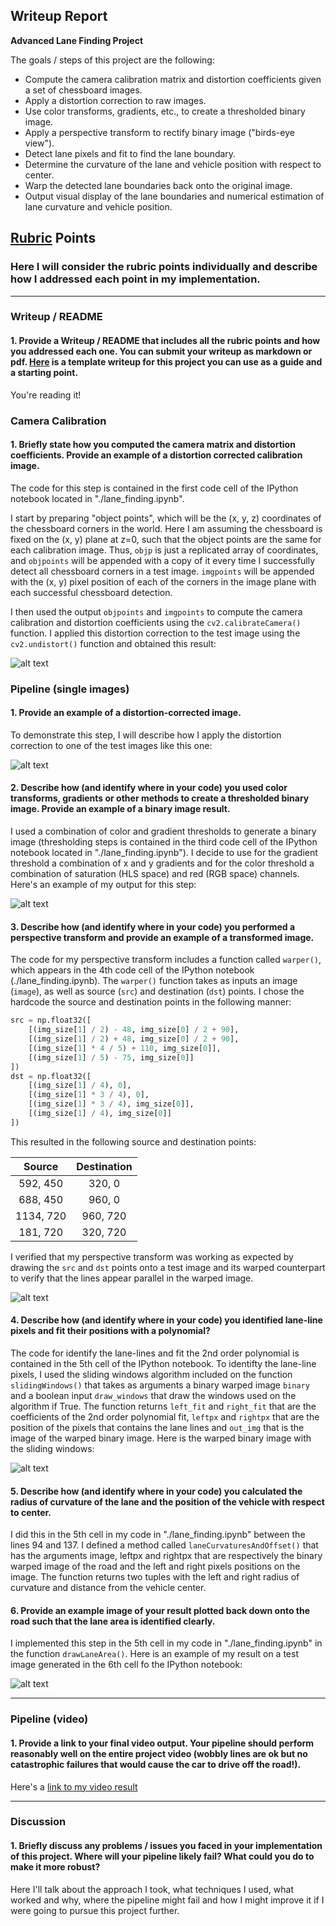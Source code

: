 ## Writeup Report

**Advanced Lane Finding Project**

The goals / steps of this project are the following:

* Compute the camera calibration matrix and distortion coefficients given a set of chessboard images.
* Apply a distortion correction to raw images.
* Use color transforms, gradients, etc., to create a thresholded binary image.
* Apply a perspective transform to rectify binary image ("birds-eye view").
* Detect lane pixels and fit to find the lane boundary.
* Determine the curvature of the lane and vehicle position with respect to center.
* Warp the detected lane boundaries back onto the original image.
* Output visual display of the lane boundaries and numerical estimation of lane curvature and vehicle position.

[//]: # (Image References)

[image1]: ./images/calibration_image_corrected.png "Undistorted"
[image2]: ./images/distortion_correction.png "Road Transformed"
[image3]: ./images/combined_thresholds.png "Binary Example"
[image4]: ./images/warped_image.png "Warp Example"
[image5]: ./images/warped_binary_image.png "Fit Visual"
[image6]: ./images/warped_back_image.png "Output"
[video1]: ./output_videos/project_video_output.mp4 "Video"

## [Rubric](https://review.udacity.com/#!/rubrics/571/view) Points

### Here I will consider the rubric points individually and describe how I addressed each point in my implementation.  

---

### Writeup / README

#### 1. Provide a Writeup / README that includes all the rubric points and how you addressed each one.  You can submit your writeup as markdown or pdf.  [Here](https://github.com/udacity/CarND-Advanced-Lane-Lines/blob/master/writeup_template.md) is a template writeup for this project you can use as a guide and a starting point.  

You're reading it!

### Camera Calibration

#### 1. Briefly state how you computed the camera matrix and distortion coefficients. Provide an example of a distortion corrected calibration image.

The code for this step is contained in the first code cell of the IPython notebook located in "./lane_finding.ipynb".  

I start by preparing "object points", which will be the (x, y, z) coordinates of the chessboard corners in the world. Here I am assuming the chessboard is fixed on the (x, y) plane at z=0, such that the object points are the same for each calibration image.  Thus, `objp` is just a replicated array of coordinates, and `objpoints` will be appended with a copy of it every time I successfully detect all chessboard corners in a test image.  `imgpoints` will be appended with the (x, y) pixel position of each of the corners in the image plane with each successful chessboard detection.  

I then used the output `objpoints` and `imgpoints` to compute the camera calibration and distortion coefficients using the `cv2.calibrateCamera()` function.  I applied this distortion correction to the test image using the `cv2.undistort()` function and obtained this result: 

![alt text][image1]

### Pipeline (single images)

#### 1. Provide an example of a distortion-corrected image.

To demonstrate this step, I will describe how I apply the distortion correction to one of the test images like this one:

![alt text][image2]

#### 2. Describe how (and identify where in your code) you used color transforms, gradients or other methods to create a thresholded binary image.  Provide an example of a binary image result.

I used a combination of color and gradient thresholds to generate a binary image (thresholding steps is contained in the third code cell of the IPython notebook located in "./lane_finding.ipynb"). I decide to use for the gradient threshold a combination of x and y gradients and for the color threshold a combination of saturation (HLS space) and red (RGB space) channels. Here's an example of my output for this step:

![alt text][image3]

#### 3. Describe how (and identify where in your code) you performed a perspective transform and provide an example of a transformed image.

The code for my perspective transform includes a function called `warper()`, which appears in the 4th code cell of the IPython notebook (./lane_finding.ipynb).  The `warper()` function takes as inputs an image (`image`), as well as source (`src`) and destination (`dst`) points. I chose the hardcode the source and destination points in the following manner:

```python
src = np.float32([
    [(img_size[1] / 2) - 48, img_size[0] / 2 + 90],
    [(img_size[1] / 2) + 48, img_size[0] / 2 + 90],
    [(img_size[1] * 4 / 5) + 110, img_size[0]],
    [(img_size[1] / 5) - 75, img_size[0]]
])
dst = np.float32([
    [(img_size[1] / 4), 0],
    [(img_size[1] * 3 / 4), 0],
    [(img_size[1] * 3 / 4), img_size[0]],
    [(img_size[1] / 4), img_size[0]]
])
```

This resulted in the following source and destination points:

| Source        | Destination   | 
|:-------------:|:-------------:| 
| 592, 450      | 320, 0        | 
| 688, 450      | 960, 0        |
| 1134, 720     | 960, 720      |
| 181, 720      | 320, 720      |

I verified that my perspective transform was working as expected by drawing the `src` and `dst` points onto a test image and its warped counterpart to verify that the lines appear parallel in the warped image.

![alt text][image4]

#### 4. Describe how (and identify where in your code) you identified lane-line pixels and fit their positions with a polynomial?

The code for identify the lane-lines and fit the 2nd order polynomial is contained in the 5th cell of the IPython notebook. To identifty the lane-line pixels, I used the sliding windows algorithm included on the function `slidingWindows()` that takes as arguments a binary warped image `binary` and a boolean input `draw_windows` that draw the windows used on the algorithm if True. The function returns `left_fit` and `right_fit` that are the coefficients of the 2nd order polynomial fit, `leftpx` and `rightpx` that are the position of the pixels that contains the lane lines and `out_img` that is the image of the warped binary image.
Here is the warped binary image with the sliding windows:

![alt text][image5]

#### 5. Describe how (and identify where in your code) you calculated the radius of curvature of the lane and the position of the vehicle with respect to center.

I did this in the 5th cell in my code in "./lane_finding.ipynb" between the lines 94 and 137. I defined a method called `laneCurvaturesAndOffset()` that has the arguments image, leftpx and rightpx that are respectively the binary warped image of the road and the left and right pixels positions on the image. The function returns two tuples with the left and right radius of curvature and distance from the vehicle center.

#### 6. Provide an example image of your result plotted back down onto the road such that the lane area is identified clearly.

I implemented this step in the 5th cell in my code in "./lane_finding.ipynb" in the function `drawLaneArea()`.  Here is an example of my result on a test image generated in the 6th cell fo the IPython notebook:

![alt text][image6]

---

### Pipeline (video)

#### 1. Provide a link to your final video output.  Your pipeline should perform reasonably well on the entire project video (wobbly lines are ok but no catastrophic failures that would cause the car to drive off the road!).

Here's a [link to my video result](./output_videos/project_video_output.mp4)

---

### Discussion

#### 1. Briefly discuss any problems / issues you faced in your implementation of this project.  Where will your pipeline likely fail?  What could you do to make it more robust?

Here I'll talk about the approach I took, what techniques I used, what worked and why, where the pipeline might fail and how I might improve it if I were going to pursue this project further.  
